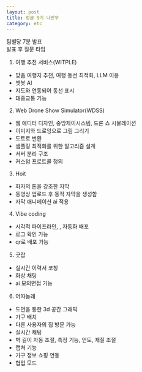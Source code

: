 ```yaml
---
layout: post
title: 정글 9기 나만무
category: etc
---
```


팀별당 7분 발표  
발표 후 질문 타임  

1. 여행 추천 서비스(WITPLE)
- 맞춤 여행지 추천, 여행 동선 최적화, LLM 이용
- 챗봇 AI
- 지도와 연동되어 동선 표시
- 대중교통 기능

2. Web Drone Show Simulator(WDSS)
- 웹 에디터 디자인, 중앙제이시스템, 드론 쇼 시물레이션
- 이미지와 드로잉으로 그림 그리기
- 도트로 변환
- 샘플링 최적화를 위한 알고리즘 설계
- 서버 분리 구조
- 커스텀 프로트콜 정의

3. Hoit
- 화자의 톤을 강조한 자막
- 동영상 업로드 후 동적 자막을 생성함
- 자막 애니메이션 ai 적용

4. Vibe coding
- 시각적 파이프라인, , 자동화 배포
- 로그 확인 가능
- qr로 배포 가능

5. 굿잡
- 실시간 이력서 코칭
- 화상 채팅 
- ai 모의면접 기능

6. 어따놀래
- 도면을 통한 3d 공간 그래픽
- 가구 배치
- 다른 사용자의 집 방문 가능
- 실시간 채팅
- 벽 길이 자동 조절,  측정 기능, 언도, 재질 조절
- 캡쳐 기능
- 가구 정보 쇼핑 연동
- 협업 모드 